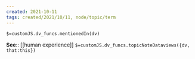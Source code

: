 ```yaml
---
created: 2021-10-11
tags: created/2021/10/11, node/topic/term
---
```

`$=customJS.dv_funcs.mentionedIn(dv)`


**See**:: [[human experience]]
`$=customJS.dv_funcs.topicNoteDataviews({dv, that:this})`